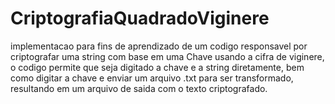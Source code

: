 # CriptografiaQuadradoViginere
implementacao para fins de aprendizado de um codigo responsavel por criptografar uma string com base em uma Chave usando a cifra de viginere, o codigo permite que seja digitado a chave e a string diretamente, bem como digitar a chave e enviar um arquivo .txt para ser 
transformado, resultando em um arquivo de saida com o texto criptografado. 
